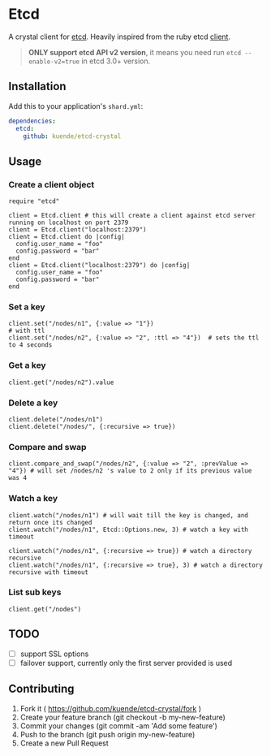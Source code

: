 # Etcd

A crystal client for [etcd](https://github.com/coreos/etcd). Heavily inspired from the ruby etcd [client](https://github.com/ranjib/etcd-ruby).

> **ONLY support etcd API v2 version**, it means you need run `etcd --enable-v2=true` in etcd 3.0+ version.

## Installation

Add this to your application's `shard.yml`:

```yaml
dependencies:
  etcd:
    github: kuende/etcd-crystal
```

## Usage

### Create a client object

```crystal
require "etcd"

client = Etcd.client # this will create a client against etcd server running on localhost on port 2379
client = Etcd.client("localhost:2379")
client = Etcd.client do |config|
  config.user_name = "foo"
  config.password = "bar"
end
client = Etcd.client("localhost:2379") do |config|
  config.user_name = "foo"
  config.password = "bar"
end
```

### Set a key

```crystal
client.set("/nodes/n1", {:value => "1"})
# with ttl
client.set("/nodes/n2", {:value => "2", :ttl => "4"})  # sets the ttl to 4 seconds
```

### Get a key

```crystal
client.get("/nodes/n2").value
```

### Delete a key

```crystal
client.delete("/nodes/n1")
client.delete("/nodes/", {:recursive => true})
```

### Compare and swap

```crystal
client.compare_and_swap("/nodes/n2", {:value => "2", :prevValue => "4"}) # will set /nodes/n2 's value to 2 only if its previous value was 4
```

### Watch a key

```crystal
client.watch("/nodes/n1") # will wait till the key is changed, and return once its changed
client.watch("/nodes/n1", Etcd::Options.new, 3) # watch a key with timeout

client.watch("/nodes/n1", {:recursive => true}) # watch a directory recursive
client.watch("/nodes/n1", {:recursive => true}, 3) # watch a directory recursive with timeout
```

### List sub keys

```crystal
client.get("/nodes")
```

## TODO

- [ ] support SSL options
- [ ] failover support, currently only the first server provided is used

## Contributing

1. Fork it ( https://github.com/kuende/etcd-crystal/fork )
2. Create your feature branch (git checkout -b my-new-feature)
3. Commit your changes (git commit -am 'Add some feature')
4. Push to the branch (git push origin my-new-feature)
5. Create a new Pull Request
